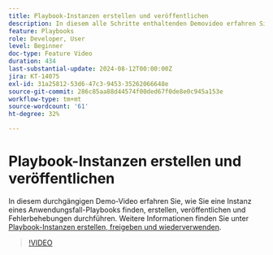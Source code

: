 ```yaml
---
title: Playbook-Instanzen erstellen und veröffentlichen
description: In diesem alle Schritte enthaltenden Demovideo erfahren Sie, wie Sie eine Instanz eines Anwendungsbeispiel-Playbooks entdecken, erstellen und veröffentlichen sowie damit im Zusammenhang stehende Probleme beheben können.
feature: Playbooks
role: Developer, User
level: Beginner
doc-type: Feature Video
duration: 434
last-substantial-update: 2024-08-12T00:00:00Z
jira: KT-14075
exl-id: 31a25812-53d6-47c3-9453-35262066648e
source-git-commit: 286c85aa88d44574f00ded67f0de8e0c945a153e
workflow-type: tm+mt
source-wordcount: '61'
ht-degree: 32%

---
```


# Playbook-Instanzen erstellen und veröffentlichen

In diesem durchgängigen Demo-Video erfahren Sie, wie Sie eine Instanz eines Anwendungsfall-Playbooks finden, erstellen, veröffentlichen und Fehlerbehebungen durchführen. Weitere Informationen finden Sie unter [Playbook-Instanzen erstellen, freigeben und wiederverwenden](https://experienceleague.adobe.com/docs/experience-platform/use-case-playbooks/playbooks/create-share-reuse.html?lang=de).

>[!VIDEO](https://video.tv.adobe.com/v/3427058/?learn=on&enablevpops)
